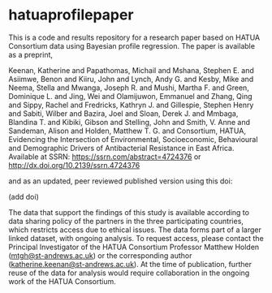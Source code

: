# hatuaprofilepaper
This is a code and results repository for a research paper based on HATUA Consortium data using Bayesian profile regression. The paper is available as a preprint, 

Keenan, Katherine and Papathomas, Michail and Mshana, Stephen E. and Asiimwe, Benon and Kiiru, John and Lynch, Andy G. and Kesby, Mike and Neema, Stella and Mwanga, Joseph R. and Mushi, Martha F. and Green, Dominique L. and Jing, Wei and Olamijuwon, Emmanuel and Zhang, Qing and Sippy, Rachel and Fredricks, Kathryn J. and Gillespie, Stephen Henry and Sabiti, Wilber and Bazira, Joel and Sloan, Derek J. and Mmbaga, Blandina T. and Kibiki, Gibson and Stelling, John and Smith, V. Anne and Sandeman, Alison and Holden, Matthew T. G. and Consortium, HATUA, Evidencing the Intersection of Environmental, Socioeconomic, Behavioural and Demographic Drivers of Antibacterial Resistance in East Africa. Available at SSRN: https://ssrn.com/abstract=4724376 or http://dx.doi.org/10.2139/ssrn.4724376

and as an updated, peer reviewed published version using this doi: 

(add doi) 

The data that support the findings of this study is available according to data sharing policy of the partners in the three participating countries, which restricts access due to ethical issues. The data forms part of a larger linked dataset, with ongoing analysis. To request access, please contact the Principal Investigator of the HATUA Consortium Professor Matthew Holden (mtgh@st-andrews.ac.uk) or the corresponding author (katherine.keenan@st-andrews.ac.uk). At the time of publication, further reuse of the data for analysis would require collaboration in the ongoing work of the HATUA Consortium. 


